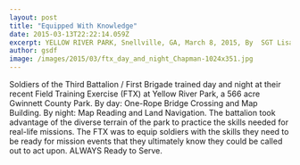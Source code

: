 ```yaml
---
layout: post
title: "Equipped With Knowledge"
date: 2015-03-13T22:22:14.059Z
excerpt: YELLOW RIVER PARK, Snellville, GA, March 8, 2015, By  SGT Lisa Kennedy – Francis Bacon said, “Knowledge is Power.” Soldiers of the Third Battalion / First Brigade trained day and night at their recent Field Training Exercise
author: gsdf
image: /images/2015/03/ftx_day_and_night_Chapman-1024x351.jpg
---
```












Soldiers of the Third Battalion / First Brigade trained day and night at their recent Field Training Exercise (FTX) at Yellow River Park, a 566 acre Gwinnett County Park. By day: One-Rope Bridge Crossing and Map Building. By night: Map Reading and Land Navigation. The battalion took advantage of the diverse terrain of the park to practice the skills needed for real-life missions. The FTX was to equip soldiers with the skills they need to be ready for mission events that they ultimately know they could be called out to act upon. ALWAYS Ready to Serve.